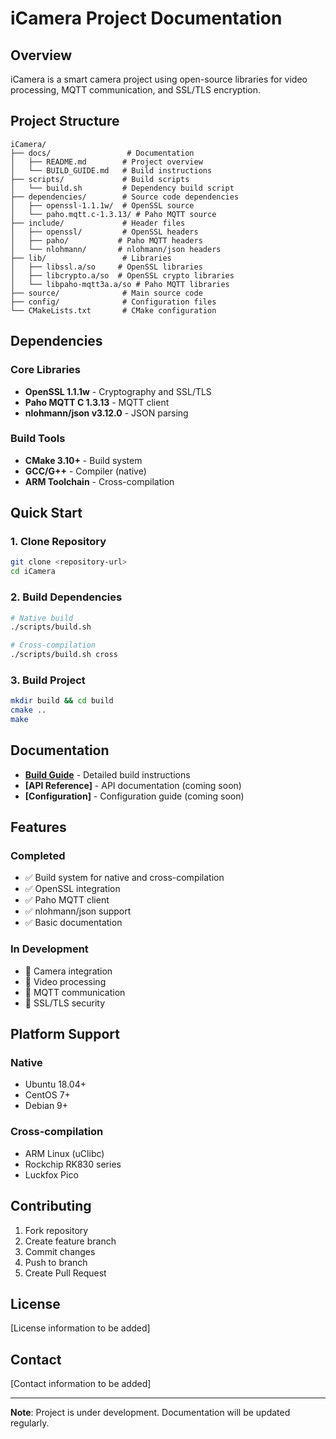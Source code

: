 # iCamera Project Documentation

## Overview

iCamera is a smart camera project using open-source libraries for video processing, MQTT communication, and SSL/TLS encryption.

## Project Structure

```
iCamera/
├── docs/                 # Documentation
│   ├── README.md        # Project overview
│   └── BUILD_GUIDE.md   # Build instructions
├── scripts/             # Build scripts
│   └── build.sh         # Dependency build script
├── dependencies/        # Source code dependencies
│   ├── openssl-1.1.1w/  # OpenSSL source
│   └── paho.mqtt.c-1.3.13/ # Paho MQTT source
├── include/             # Header files
│   ├── openssl/         # OpenSSL headers
│   ├── paho/           # Paho MQTT headers
│   └── nlohmann/       # nlohmann/json headers
├── lib/                 # Libraries
│   ├── libssl.a/so     # OpenSSL libraries
│   ├── libcrypto.a/so  # OpenSSL crypto libraries
│   └── libpaho-mqtt3a.a/so # Paho MQTT libraries
├── source/              # Main source code
├── config/              # Configuration files
└── CMakeLists.txt       # CMake configuration
```

## Dependencies

### Core Libraries
- **OpenSSL 1.1.1w** - Cryptography and SSL/TLS
- **Paho MQTT C 1.3.13** - MQTT client
- **nlohmann/json v3.12.0** - JSON parsing

### Build Tools
- **CMake 3.10+** - Build system
- **GCC/G++** - Compiler (native)
- **ARM Toolchain** - Cross-compilation

## Quick Start

### 1. Clone Repository
```bash
git clone <repository-url>
cd iCamera
```

### 2. Build Dependencies
```bash
# Native build
./scripts/build.sh

# Cross-compilation
./scripts/build.sh cross
```

### 3. Build Project
```bash
mkdir build && cd build
cmake ..
make
```

## Documentation

- **[Build Guide](BUILD_GUIDE.md)** - Detailed build instructions
- **[API Reference]** - API documentation (coming soon)
- **[Configuration]** - Configuration guide (coming soon)

## Features

### Completed
- ✅ Build system for native and cross-compilation
- ✅ OpenSSL integration
- ✅ Paho MQTT client
- ✅ nlohmann/json support
- ✅ Basic documentation

### In Development
- 🔄 Camera integration
- 🔄 Video processing
- 🔄 MQTT communication
- 🔄 SSL/TLS security

## Platform Support

### Native
- Ubuntu 18.04+
- CentOS 7+
- Debian 9+

### Cross-compilation
- ARM Linux (uClibc)
- Rockchip RK830 series
- Luckfox Pico

## Contributing

1. Fork repository
2. Create feature branch
3. Commit changes
4. Push to branch
5. Create Pull Request

## License

[License information to be added]

## Contact

[Contact information to be added]

---

**Note**: Project is under development. Documentation will be updated regularly. 